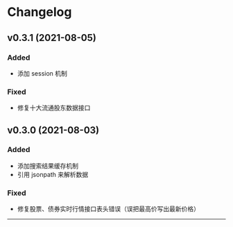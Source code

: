 # Changelog

## v0.3.1 (2021-08-05)

### Added

- 添加 session 机制

### Fixed

- 修复十大流通股东数据接口

## v0.3.0 (2021-08-03)

### Added

- 添加搜索结果缓存机制
- 引用 jsonpath 来解析数据

### Fixed

- 修复股票、债券实时行情接口表头错误（误把最高价写出最新价格）

---
